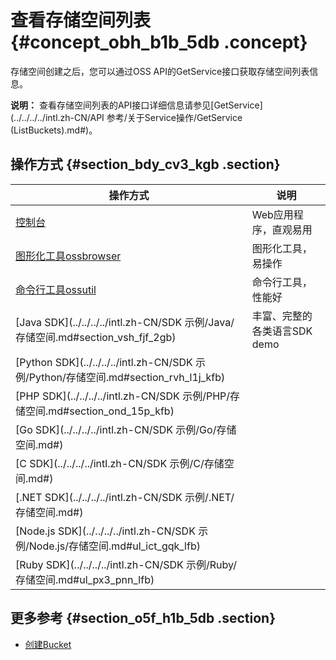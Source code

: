 # 查看存储空间列表 {#concept_obh_b1b_5db .concept}

存储空间创建之后，您可以通过OSS API的GetService接口获取存储空间列表信息。

**说明：** 查看存储空间列表的API接口详细信息请参见[GetService](../../../../intl.zh-CN/API 参考/关于Service操作/GetService (ListBuckets).md#)。

## 操作方式 {#section_bdy_cv3_kgb .section}

|操作方式|说明|
|----|--|
|[控制台](../../../../intl.zh-CN/控制台用户指南/管理存储空间/存储空间概览.md#)|Web应用程序，直观易用|
|[图形化工具ossbrowser](../../../../intl.zh-CN/常用工具/图形化管理工具ossbrowser/快速开始.md#)|图形化工具，易操作|
|[命令行工具ossutil](../../../../intl.zh-CN/常用工具/命令行工具ossutil/有关Bucket的命令.md#)|命令行工具，性能好|
|[Java SDK](../../../../intl.zh-CN/SDK 示例/Java/存储空间.md#section_vsh_fjf_2gb)|丰富、完整的各类语言SDK demo|
|[Python SDK](../../../../intl.zh-CN/SDK 示例/Python/存储空间.md#section_rvh_l1j_kfb)|
|[PHP SDK](../../../../intl.zh-CN/SDK 示例/PHP/存储空间.md#section_ond_15p_kfb)|
|[Go SDK](../../../../intl.zh-CN/SDK 示例/Go/存储空间.md#)|
|[C SDK](../../../../intl.zh-CN/SDK 示例/C/存储空间.md#)|
|[.NET SDK](../../../../intl.zh-CN/SDK 示例/.NET/存储空间.md#)|
|[Node.js SDK](../../../../intl.zh-CN/SDK 示例/Node.js/存储空间.md#ul_ict_gqk_lfb)|
|[Ruby SDK](../../../../intl.zh-CN/SDK 示例/Ruby/存储空间.md#ul_px3_pnn_lfb)|

## 更多参考 {#section_o5f_h1b_5db .section}

-   [创建Bucket](intl.zh-CN/开发指南/存储空间（Bucket）/创建存储空间.md#)

